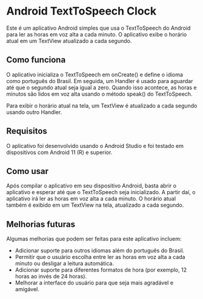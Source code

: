# Android TextToSpeech Clock

Este é um aplicativo Android simples que usa o TextToSpeech do Android para ler as horas em voz alta a cada minuto. O aplicativo exibe o horário atual em um TextView atualizado a cada segundo.

## Como funciona

O aplicativo inicializa o TextToSpeech em onCreate() e define o idioma como português do Brasil. Em seguida, um Handler é usado para aguardar até que o segundo atual seja igual a zero. Quando isso acontece, as horas e minutos são lidos em voz alta usando o método speak() do TextToSpeech.

Para exibir o horário atual na tela, um TextView é atualizado a cada segundo usando outro Handler.

## Requisitos

O aplicativo foi desenvolvido usando o Android Studio e foi testado em dispositivos com Android 11 (R) e superior.

## Como usar

Após compilar o aplicativo em seu dispositivo Android, basta abrir o aplicativo e esperar até que o TextToSpeech seja inicializado. A partir daí, o aplicativo irá ler as horas em voz alta a cada minuto. O horário atual também é exibido em um TextView na tela, atualizado a cada segundo.

## Melhorias futuras

Algumas melhorias que podem ser feitas para este aplicativo incluem:

- Adicionar suporte para outros idiomas além do português do Brasil.
- Permitir que o usuário escolha entre ler as horas em voz alta a cada minuto ou desligar a leitura automática.
- Adicionar suporte para diferentes formatos de hora (por exemplo, 12 horas ao invés de 24 horas).
- Melhorar a interface do usuário para que seja mais agradável e amigável.
